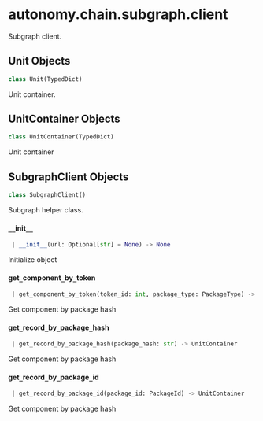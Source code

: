 <a name="autonomy.chain.subgraph.client"></a>
# autonomy.chain.subgraph.client

Subgraph client.

<a name="autonomy.chain.subgraph.client.Unit"></a>
## Unit Objects

```python
class Unit(TypedDict)
```

Unit container.

<a name="autonomy.chain.subgraph.client.UnitContainer"></a>
## UnitContainer Objects

```python
class UnitContainer(TypedDict)
```

Unit container

<a name="autonomy.chain.subgraph.client.SubgraphClient"></a>
## SubgraphClient Objects

```python
class SubgraphClient()
```

Subgraph helper class.

<a name="autonomy.chain.subgraph.client.SubgraphClient.__init__"></a>
#### `__`init`__`

```python
 | __init__(url: Optional[str] = None) -> None
```

Initialize object

<a name="autonomy.chain.subgraph.client.SubgraphClient.get_component_by_token"></a>
#### get`_`component`_`by`_`token

```python
 | get_component_by_token(token_id: int, package_type: PackageType) -> UnitContainer
```

Get component by package hash

<a name="autonomy.chain.subgraph.client.SubgraphClient.get_record_by_package_hash"></a>
#### get`_`record`_`by`_`package`_`hash

```python
 | get_record_by_package_hash(package_hash: str) -> UnitContainer
```

Get component by package hash

<a name="autonomy.chain.subgraph.client.SubgraphClient.get_record_by_package_id"></a>
#### get`_`record`_`by`_`package`_`id

```python
 | get_record_by_package_id(package_id: PackageId) -> UnitContainer
```

Get component by package hash

